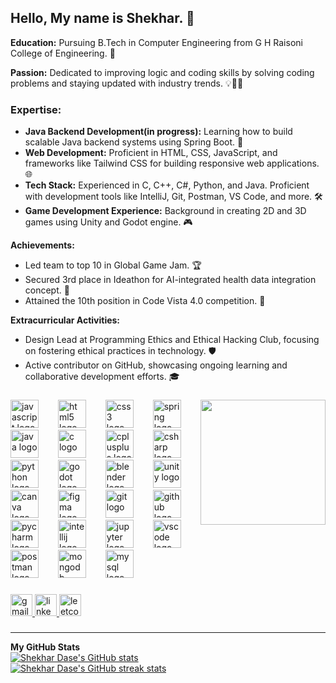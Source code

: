 ## Hello, My name is Shekhar. 👋

**Education:** Pursuing B.Tech in Computer Engineering from G H Raisoni College of Engineering. 🏫

**Passion:** Dedicated to improving logic and coding skills by solving coding problems and staying updated with industry trends. 💡👨‍💻

### Expertise:

- **Java Backend Development(in progress):** Learning how to build scalable Java backend systems using Spring Boot. 🔧
- **Web Development:** Proficient in HTML, CSS, JavaScript, and frameworks like Tailwind CSS for building responsive web applications. 🌐
- **Tech Stack:** Experienced in C, C++, C#, Python, and Java. Proficient with development tools like IntelliJ, Git, Postman, VS Code, and more. 🛠️
- **Game Development Experience:** Background in creating 2D and 3D games using Unity and Godot engine. 🎮

**Achievements:**
- Led team to top 10 in Global Game Jam. 🏆
- Secured 3rd place in Ideathon for AI-integrated health data integration concept. 🥉
- Attained the 10th position in Code Vista 4.0 competition. 🏅

**Extracurricular Activities:**
- Design Lead at Programming Ethics and Ethical Hacking Club, focusing on fostering ethical practices in technology. 🛡️
- Active contributor on GitHub, showcasing ongoing learning and collaborative development efforts. 🎓


###

<img align="right" height="200" src="https://media1.tenor.com/m/JwRNTvlcBF4AAAAC/mario-super-mario.gif"  />

###
<div align="left">
    <img src="https://skillicons.dev/icons?i=js" height="45" alt="javascript logo" />
    <img width="23" />
    <img src="https://skillicons.dev/icons?i=html" height="45" alt="html5 logo" />
    <img width="23" />
    <img src="https://skillicons.dev/icons?i=css" height="45" alt="css3 logo" />
    <img width="23" />
    <img src="https://skillicons.dev/icons?i=spring" height="45" alt="spring logo" />
    <img width="23" />
    <img src="https://skillicons.dev/icons?i=java" height="45" alt="java logo" />
    <img width="23" />
    <img src="https://skillicons.dev/icons?i=c" height="45" alt="c logo" />
    <img width="23" />
    <img src="https://skillicons.dev/icons?i=cpp" height="45" alt="cplusplus logo" />
    <img width="23" />
    <img src="https://skillicons.dev/icons?i=cs" height="45" alt="csharp logo" />
    <img width="23" />
    <img src="https://skillicons.dev/icons?i=py" height="45" alt="python logo" />
    <img width="23" />
    <img src="https://skillicons.dev/icons?i=godot" height="45" alt="godot logo" />
    <img width="23" />
    <img src="https://skillicons.dev/icons?i=blender" height="45" alt="blender logo" />
    <img width="23" />
    <img src="https://skillicons.dev/icons?i=unity" height="45" alt="unity logo" />
    <img width="23" />
    <img src="https://cdn.jsdelivr.net/gh/devicons/devicon/icons/canva/canva-original.svg" height="45" alt="canva logo" />
    <img width="23" />
    <img src="https://skillicons.dev/icons?i=figma" height="45" alt="figma logo" />
    <img width="23" />
    <img src="https://skillicons.dev/icons?i=git" height="45" alt="git logo" />
    <img width="23" />
    <img src="https://skillicons.dev/icons?i=github" height="45" alt="github logo" />
    <img width="23" />
    <img src="https://cdn.jsdelivr.net/gh/devicons/devicon/icons/pycharm/pycharm-original.svg" height="45" alt="pycharm logo" />
    <img width="23" />
    <img src="https://cdn.jsdelivr.net/gh/devicons/devicon/icons/intellij/intellij-original.svg" height="45" alt="intellij logo" />
    <img width="23" />
    <img src="https://cdn.jsdelivr.net/gh/devicons/devicon/icons/jupyter/jupyter-original.svg" height="45" alt="jupyter logo" />
    <img width="23" />
    <img src="https://skillicons.dev/icons?i=vscode" height="45" alt="vscode logo" />
    <img width="23" />
    <img src="https://skillicons.dev/icons?i=postman" height="45" alt="postman logo" />
    <img width="23" />
    <img src="https://skillicons.dev/icons?i=mongodb" height="45" alt="mongodb logo" />
       <img width="23" />
    <img src="https://skillicons.dev/icons?i=mysql" height="45" alt="mysql logo" />
</div>


###



<div align="left">
  <a href="mailto:shekhardase@gmail.com" target="_blank">
    <img src="https://img.shields.io/static/v1?message=Gmail&logo=gmail&label=&color=D14836&logoColor=white&labelColor=&style=for-the-badge" height="35" alt="gmail logo"  />
  </a>
  <a href="https://www.linkedin.com/in/shekhar2004/" target="_blank">
    <img src="https://img.shields.io/static/v1?message=LinkedIn&logo=linkedin&label=&color=0077B5&logoColor=white&labelColor=&style=for-the-badge" height="35" alt="linkedin logo"  />
  </a>
  <a href="https://leetcode.com/u/Shekhar_2004/" target="_blank">
    <img src="https://img.shields.io/static/v1?message=LeetCode&logo=leetcode&label=&color=FFA116&logoColor=white&labelColor=&style=for-the-badge" height="35" alt="leetcode logo"  />
  </a>
</div>

###

<hr>
<b>My GitHub Stats</b>

<div style="display: flex; flex-direction: column;">
  <a href="http://www.github.com/shekhardase" style="flex: 1;">
    <img src="https://github-readme-stats.vercel.app/api?username=shekhardase&show_icons=true&hide=stars,prs,issues&title_color=6366f1&text_color=ffffff&icon_color=ec4899&bg_color=0f172a&hide_border=true&show_icons=true" alt="Shekhar Dase's GitHub stats" />
  </a>

  <a href="http://www.github.com/shekhardase" style="flex: 1;">
    <img src="https://github-readme-streak-stats.herokuapp.com/?user=shekhardase&stroke=ffffff&background=0f172a&ring=6366f1&fire=6366f1&currStreakNum=ffffff&currStreakLabel=6366f1&sideNums=ffffff&sideLabels=ffffff&dates=ffffff&hide_border=true" alt="Shekhar Dase's GitHub streak stats" />
  </a>
</div>



